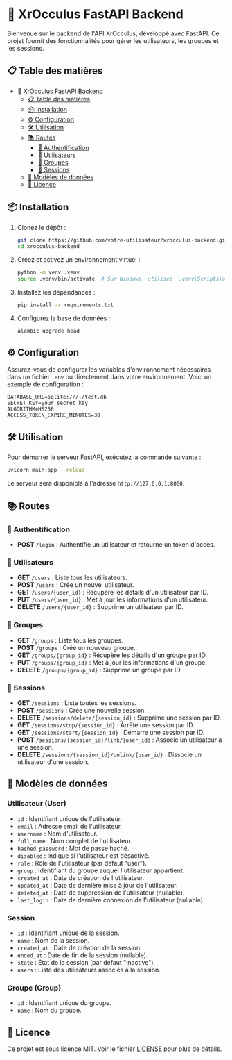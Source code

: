 # 🚀 XrOcculus FastAPI Backend

Bienvenue sur le backend de l'API XrOcculus, développé avec FastAPI. Ce projet fournit des fonctionnalités pour gérer les utilisateurs, les groupes et les sessions.

## 📋 Table des matières

- [🚀 XrOcculus FastAPI Backend](#-xrocculus-fastapi-backend)
  - [📋 Table des matières](#-table-des-matières)
  - [📦 Installation](#-installation)
  - [⚙️ Configuration](#️-configuration)
  - [🛠️ Utilisation](#️-utilisation)
  - [📚 Routes](#-routes)
    - [🔐 Authentification](#-authentification)
    - [👥 Utilisateurs](#-utilisateurs)
    - [👥 Groupes](#-groupes)
    - [📅 Sessions](#-sessions)
  - [📝 Modèles de données](#-modèles-de-données)
  - [📄 Licence](#-licence)

## 📦 Installation

1. Clonez le dépôt :
   ```bash
   git clone https://github.com/votre-utilisateur/xrocculus-backend.git
   cd xrocculus-backend
   ```

2. Créez et activez un environnement virtuel :
   ```bash
   python -m venv .venv
   source .venv/bin/activate  # Sur Windows, utilisez `.venv\Scripts\activate`
   ```

3. Installez les dépendances :
   ```bash
   pip install -r requirements.txt
   ```

4. Configurez la base de données :
   ```bash
   alembic upgrade head
   ```

## ⚙️ Configuration

Assurez-vous de configurer les variables d'environnement nécessaires dans un fichier `.env` ou directement dans votre environnement. Voici un exemple de configuration :

```env
DATABASE_URL=sqlite:///./test.db
SECRET_KEY=your_secret_key
ALGORITHM=HS256
ACCESS_TOKEN_EXPIRE_MINUTES=30
```

## 🛠️ Utilisation

Pour démarrer le serveur FastAPI, exécutez la commande suivante :

```bash
uvicorn main:app --reload
```

Le serveur sera disponible à l'adresse `http://127.0.0.1:8000`.

## 📚 Routes

### 🔐 Authentification

- **POST** `/login` : Authentifie un utilisateur et retourne un token d'accès.

### 👥 Utilisateurs

- **GET** `/users` : Liste tous les utilisateurs.
- **POST** `/users` : Crée un nouvel utilisateur.
- **GET** `/users/{user_id}` : Récupère les détails d'un utilisateur par ID.
- **PUT** `/users/{user_id}` : Met à jour les informations d'un utilisateur.
- **DELETE** `/users/{user_id}` : Supprime un utilisateur par ID.

### 👥 Groupes

- **GET** `/groups` : Liste tous les groupes.
- **POST** `/groups` : Crée un nouveau groupe.
- **GET** `/groups/{group_id}` : Récupère les détails d'un groupe par ID.
- **PUT** `/groups/{group_id}` : Met à jour les informations d'un groupe.
- **DELETE** `/groups/{group_id}` : Supprime un groupe par ID.

### 📅 Sessions

- **GET** `/sessions` : Liste toutes les sessions.
- **POST** `/sessions` : Crée une nouvelle session.
- **DELETE** `/sessions/delete/{session_id}` : Supprime une session par ID.
- **GET** `/sessions/stop/{session_id}` : Arrête une session par ID.
- **GET** `/sessions/start/{session_id}` : Démarre une session par ID.
- **POST** `/sessions/{session_id}/link/{user_id}` : Associe un utilisateur à une session.
- **DELETE** `/sessions/{session_id}/unlink/{user_id}` : Dissocie un utilisateur d'une session.

## 📝 Modèles de données

### Utilisateur (User)

- `id` : Identifiant unique de l'utilisateur.
- `email` : Adresse email de l'utilisateur.
- `username` : Nom d'utilisateur.
- `full_name` : Nom complet de l'utilisateur.
- `hashed_password` : Mot de passe haché.
- `disabled` : Indique si l'utilisateur est désactivé.
- `role` : Rôle de l'utilisateur (par défaut "user").
- `group` : Identifiant du groupe auquel l'utilisateur appartient.
- `created_at` : Date de création de l'utilisateur.
- `updated_at` : Date de dernière mise à jour de l'utilisateur.
- `deleted_at` : Date de suppression de l'utilisateur (nullable).
- `last_login` : Date de dernière connexion de l'utilisateur (nullable).

### Session

- `id` : Identifiant unique de la session.
- `name` : Nom de la session.
- `created_at` : Date de création de la session.
- `ended_at` : Date de fin de la session (nullable).
- `state` : État de la session (par défaut "inactive").
- `users` : Liste des utilisateurs associés à la session.

### Groupe (Group)

- `id` : Identifiant unique du groupe.
- `name` : Nom du groupe.

## 📄 Licence

Ce projet est sous licence MIT. Voir le fichier [LICENSE](LICENSE) pour plus de détails.